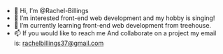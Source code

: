 - 👋 Hi, I’m @Rachel-Billings
- 👀 I’m interested front-end web development and my hobby is singing! 
- 🌱 I’m currently learning front-end web development from treehouse.
- 📫 If you would like to reach me
And collaborate on a project my email is: rachelbillings37@gmail.com

<!---
Rachel-Billings/Rachel-Billings is a ✨ special ✨ repository because its `README.md` (this file) appears on your GitHub profile.
You can click the Preview link to take a look at your changes.
--->
